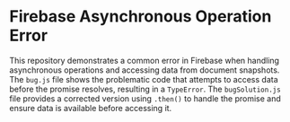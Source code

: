 # Firebase Asynchronous Operation Error
This repository demonstrates a common error in Firebase when handling asynchronous operations and accessing data from document snapshots. The `bug.js` file shows the problematic code that attempts to access data before the promise resolves, resulting in a `TypeError`. The `bugSolution.js` file provides a corrected version using `.then()` to handle the promise and ensure data is available before accessing it.